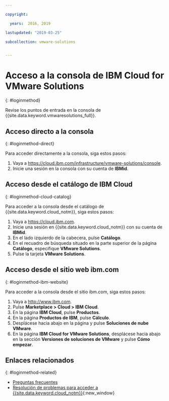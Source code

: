 ```yaml
---

copyright:

  years:  2016, 2019

lastupdated: "2019-03-25"

subcollection: vmware-solutions


---
```


# Acceso a la consola de IBM Cloud for VMware Solutions
{: #loginmethod}

Revise los puntos de entrada en la consola de {{site.data.keyword.vmwaresolutions_full}}.

## Acceso directo a la consola
{: #loginmethod-direct}

Para acceder directamente a la consola, siga estos pasos:
1. Vaya a
   https://cloud.ibm.com/infrastructure/vmware-solutions/console.
2. Inicie una sesión en la consola con su cuenta de **IBMid**.

## Acceso desde el catálogo de IBM Cloud
{: #loginmethod-cloud-catalog}

Para acceder a la consola desde el catálogo de {{site.data.keyword.cloud_notm}}, siga estos pasos:
1. Vaya a https://cloud.ibm.com.
2. Inicie una sesión en {{site.data.keyword.cloud_notm}} con su cuenta de **IBMid**.
3. En el lado izquierdo de la cabecera, pulse **Catálogo**.
4. En el recuadro de búsqueda situado en la parte superior de la página **Catálogo**, especifique **VMware Solutions**.
5. Pulse la tarjeta **VMware Solutions**.

## Acceso desde el sitio web ibm.com
{: #loginmethod-ibm-website}

Para acceder a la consola desde el sitio ibm.com, siga estos pasos:
1. Vaya a http://www.ibm.com.
2. Pulse **Marketplace > Cloud > IBM Cloud**.
2. En la página **IBM Cloud**, pulse **Productos**.
3. En la página **Productos de IBM**, pulse **Cálculo**.
4. Desplácese hacia abajo en la página y pulse **Soluciones de nube VMware**.
5. En la página **IBM Cloud for VMware Solutions**, desplácese hacia abajo en la sección **Versiones de soluciones de VMware** y pulse **Cómo empezar**.

## Enlaces relacionados
{: #loginmethod-related}

* [Preguntas frecuentes](/docs/services/vmwaresolutions/vmonic?topic=vmware-solutions-faq)
* [Resolución de problemas para acceder a {{site.data.keyword.cloud_notm}}](/docs/account?topic=account-accessing){:new_window}
